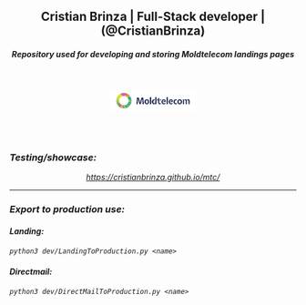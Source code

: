 <h2 align="center">Cristian Brinza | Full-Stack developer | (@CristianBrinza) </h2>
<h5 align="center"><i>Repository used for developing and storing Moldtelecom landings pages</h5></br>


<p align=center>                           
  <img align=center style="height: 30%;
  width: 30%; " src="images/logo.png" />
</p> 
<br><br>

### Testing/showcase:
<p align="center"><a href="https://cristianbrinza.github.io/mtc/">https://cristianbrinza.github.io/mtc/</a></p>


<hr>

### Export to production use:


#### Landing:

```
python3 dev/LandingToProduction.py <name>
```

#### Directmail:

```
python3 dev/DirectMailToProduction.py <name>
```
